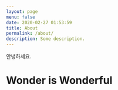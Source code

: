 ```yaml
---
layout: page
menu: false
date: 2020-02-27 01:53:59
title: About
permalink: /about/
description: Some description.
---
```

안녕하세요.

# Wonder is Wonderful